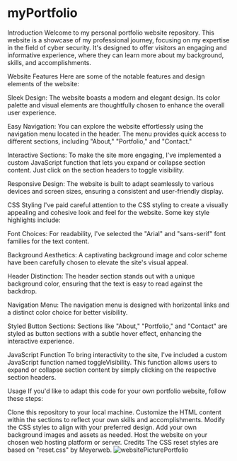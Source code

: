 # myPortfolio
Introduction
Welcome to my personal portfolio website repository. This website is a showcase of my professional journey, focusing on my expertise in the field of cyber security. It's designed to offer visitors an engaging and informative experience, where they can learn more about my background, skills, and accomplishments.

Website Features
Here are some of the notable features and design elements of the website:

Sleek Design: The website boasts a modern and elegant design. Its color palette and visual elements are thoughtfully chosen to enhance the overall user experience.

Easy Navigation: You can explore the website effortlessly using the navigation menu located in the header. The menu provides quick access to different sections, including "About," "Portfolio," and "Contact."

Interactive Sections: To make the site more engaging, I've implemented a custom JavaScript function that lets you expand or collapse section content. Just click on the section headers to toggle visibility.

Responsive Design: The website is built to adapt seamlessly to various devices and screen sizes, ensuring a consistent and user-friendly display.

CSS Styling
I've paid careful attention to the CSS styling to create a visually appealing and cohesive look and feel for the website. Some key style highlights include:

Font Choices: For readability, I've selected the "Arial" and "sans-serif" font families for the text content.

Background Aesthetics: A captivating background image and color scheme have been carefully chosen to elevate the site's visual appeal.

Header Distinction: The header section stands out with a unique background color, ensuring that the text is easy to read against the backdrop.

Navigation Menu: The navigation menu is designed with horizontal links and a distinct color choice for better visibility.

Styled Button Sections: Sections like "About," "Portfolio," and "Contact" are styled as button sections with a subtle hover effect, enhancing the interactive experience.

JavaScript Function
To bring interactivity to the site, I've included a custom JavaScript function named toggleVisibility. This function allows users to expand or collapse section content by simply clicking on the respective section headers.

Usage
If you'd like to adapt this code for your own portfolio website, follow these steps:

Clone this repository to your local machine.
Customize the HTML content within the sections to reflect your own skills and accomplishments.
Modify the CSS styles to align with your preferred design.
Add your own background images and assets as needed.
Host the website on your chosen web hosting platform or server.
Credits
The CSS reset styles are based on "reset.css" by Meyerweb.
![websitePicturePortfolio](https://github.com/Srgowen/myPortfolio/assets/119532973/b3eecfc2-40fa-4e2c-b6a5-672606f9459e)
